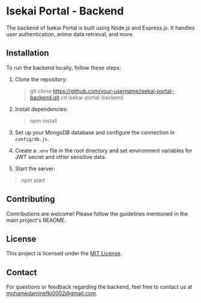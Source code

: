# Isekai Portal - Backend

The backend of Isekai Portal is built using Node.js and Express.js. It handles user authentication, anime data retrieval, and more.

## Installation

To run the backend locally, follow these steps:

1. Clone the repository:
   >git clone https://github.com/your-username/isekai-portal-backend.git
   >cd isekai-portal-backend

2. Install dependencies:
   >npm install

3. Set up your MongoDB database and configure the connection in `config/db.js`.

4. Create a `.env` file in the root directory and set environment variables for JWT secret and other sensitive data.

5. Start the server:
  >npm start

## Contributing

Contributions are welcome! Please follow the guidelines mentioned in the main project's README.

## License

This project is licensed under the [MIT License](LICENSE).

## Contact

For questions or feedback regarding the backend, feel free to contact us at mohamedaminefki0002@gmail.com.


